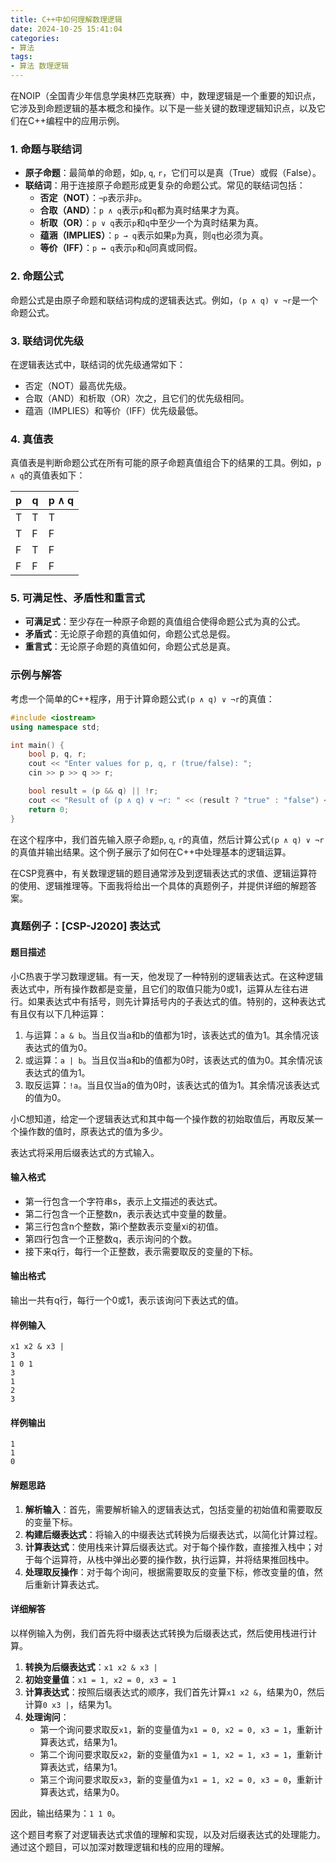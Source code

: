 ```yaml
---
title: C++中如何理解数理逻辑
date: 2024-10-25 15:41:04
categories:
- 算法
tags:
- 算法 数理逻辑
---
```


在NOIP（全国青少年信息学奥林匹克联赛）中，数理逻辑是一个重要的知识点，它涉及到命题逻辑的基本概念和操作。以下是一些关键的数理逻辑知识点，以及它们在C++编程中的应用示例。

<!--more-->

### 1. 命题与联结词
- **原子命题**：最简单的命题，如`p`, `q`, `r`，它们可以是真（True）或假（False）。
- **联结词**：用于连接原子命题形成更复杂的命题公式。常见的联结词包括：
  - **否定（NOT）**：`¬p`表示非`p`。
  - **合取（AND）**：`p ∧ q`表示`p`和`q`都为真时结果才为真。
  - **析取（OR）**：`p ∨ q`表示`p`和`q`中至少一个为真时结果为真。
  - **蕴涵（IMPLIES）**：`p → q`表示如果`p`为真，则`q`也必须为真。
  - **等价（IFF）**：`p ↔ q`表示`p`和`q`同真或同假。

### 2. 命题公式
命题公式是由原子命题和联结词构成的逻辑表达式。例如，`(p ∧ q) ∨ ¬r`是一个命题公式。

### 3. 联结词优先级
在逻辑表达式中，联结词的优先级通常如下：
- 否定（NOT）最高优先级。
- 合取（AND）和析取（OR）次之，且它们的优先级相同。
- 蕴涵（IMPLIES）和等价（IFF）优先级最低。

### 4. 真值表
真值表是判断命题公式在所有可能的原子命题真值组合下的结果的工具。例如，`p ∧ q`的真值表如下：

| p | q | p ∧ q |
|---|---|-------|
| T | T |   T   |
| T | F |   F   |
| F | T |   F   |
| F | F |   F   |

### 5. 可满足性、矛盾性和重言式
- **可满足式**：至少存在一种原子命题的真值组合使得命题公式为真的公式。
- **矛盾式**：无论原子命题的真值如何，命题公式总是假。
- **重言式**：无论原子命题的真值如何，命题公式总是真。

### 示例与解答
考虑一个简单的C++程序，用于计算命题公式`(p ∧ q) ∨ ¬r`的真值：

```cpp
#include <iostream>
using namespace std;

int main() {
    bool p, q, r;
    cout << "Enter values for p, q, r (true/false): ";
    cin >> p >> q >> r;

    bool result = (p && q) || !r;
    cout << "Result of (p ∧ q) ∨ ¬r: " << (result ? "true" : "false") << endl;
    return 0;
}
```

在这个程序中，我们首先输入原子命题`p`, `q`, `r`的真值，然后计算公式`(p ∧ q) ∨ ¬r`的真值并输出结果。这个例子展示了如何在C++中处理基本的逻辑运算。

在CSP竞赛中，有关数理逻辑的题目通常涉及到逻辑表达式的求值、逻辑运算符的使用、逻辑推理等。下面我将给出一个具体的真题例子，并提供详细的解题答案。

### 真题例子：[CSP-J2020] 表达式

#### 题目描述
小C热衷于学习数理逻辑。有一天，他发现了一种特别的逻辑表达式。在这种逻辑表达式中，所有操作数都是变量，且它们的取值只能为0或1，运算从左往右进行。如果表达式中有括号，则先计算括号内的子表达式的值。特别的，这种表达式有且仅有以下几种运算：
1. 与运算：`a & b`。当且仅当a和b的值都为1时，该表达式的值为1。其余情况该表达式的值为0。
2. 或运算：`a | b`。当且仅当a和b的值都为0时，该表达式的值为0。其余情况该表达式的值为1。
3. 取反运算：`!a`。当且仅当a的值为0时，该表达式的值为1。其余情况该表达式的值为0。

小C想知道，给定一个逻辑表达式和其中每一个操作数的初始取值后，再取反某一个操作数的值时，原表达式的值为多少。

表达式将采用后缀表达式的方式输入。

#### 输入格式
- 第一行包含一个字符串s，表示上文描述的表达式。
- 第二行包含一个正整数n，表示表达式中变量的数量。
- 第三行包含n个整数，第i个整数表示变量xi的初值。
- 第四行包含一个正整数q，表示询问的个数。
- 接下来q行，每行一个正整数，表示需要取反的变量的下标。

#### 输出格式
输出一共有q行，每行一个0或1，表示该询问下表达式的值。

#### 样例输入
```
x1 x2 & x3 |
3
1 0 1
3
1
2
3
```

#### 样例输出
```
1
1
0
```

#### 解题思路
1. **解析输入**：首先，需要解析输入的逻辑表达式，包括变量的初始值和需要取反的变量下标。
2. **构建后缀表达式**：将输入的中缀表达式转换为后缀表达式，以简化计算过程。
3. **计算表达式**：使用栈来计算后缀表达式。对于每个操作数，直接推入栈中；对于每个运算符，从栈中弹出必要的操作数，执行运算，并将结果推回栈中。
4. **处理取反操作**：对于每个询问，根据需要取反的变量下标，修改变量的值，然后重新计算表达式。

#### 详细解答
以样例输入为例，我们首先将中缀表达式转换为后缀表达式，然后使用栈进行计算。

1. **转换为后缀表达式**：`x1 x2 & x3 |`
2. **初始变量值**：`x1 = 1, x2 = 0, x3 = 1`
3. **计算表达式**：按照后缀表达式的顺序，我们首先计算`x1 x2 &`，结果为0，然后计算`0 x3 |`，结果为1。
4. **处理询问**：
   - 第一个询问要求取反`x1`，新的变量值为`x1 = 0, x2 = 0, x3 = 1`，重新计算表达式，结果为1。
   - 第二个询问要求取反`x2`，新的变量值为`x1 = 1, x2 = 1, x3 = 1`，重新计算表达式，结果为1。
   - 第三个询问要求取反`x3`，新的变量值为`x1 = 1, x2 = 0, x3 = 0`，重新计算表达式，结果为0。

因此，输出结果为：`1 1 0`。

这个题目考察了对逻辑表达式求值的理解和实现，以及对后缀表达式的处理能力。通过这个题目，可以加深对数理逻辑和栈的应用的理解。
